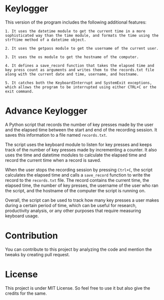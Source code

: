 # Keylogger

This version of the program includes the following additional features:

    1. It uses the datetime module to get the current time in a more sophisticated way than the time module, and formats the time using the strftime method of a datetime object.
    
    2. It uses the getpass module to get the username of the current user.
    
    3. It uses the os module to get the hostname of the computer.
    
    4. It defines a save_record function that takes the elapsed time and key press count as arguments and writes them to the records.txt file along with the current date and time, username, and hostname.
    
    5. It catches both the KeyboardInterrupt and SystemExit exceptions, which allows the program to be interrupted using either CTRL+C or the exit command.

# Advance Keylogger

A Python script that records the number of key presses made by the user and the elapsed time between the start and end of the recording session. It saves this information to a file named `records.txt`.

The script uses the keyboard module to listen for key presses and keeps track of the number of key presses made by incrementing a counter. It also uses the time and datetime modules to calculate the elapsed time and record the current time when a record is saved.

When the user stops the recording session by pressing `Ctrl+C`, the script calculates the elapsed time and calls a `save_record` function to write the record to the `records.txt` file. The record contains the current time, the elapsed time, the number of key presses, the username of the user who ran the script, and the hostname of the computer the script is running on.

Overall, the script can be used to track how many key presses a user makes during a certain period of time, which can be useful for research, productivity analysis, or any other purposes that require measuring keyboard usage.
    
# Contribution

You can contribute to this project by analyzing the code and mention the tweaks by creating pull request.

# License

This project is under MIT License. So feel free to use it but also give the credits for the same.
